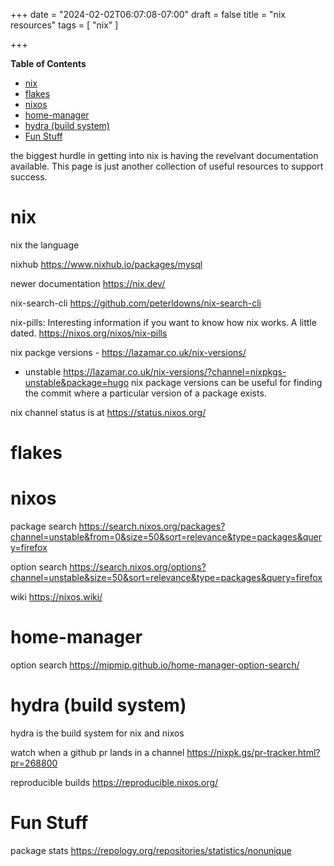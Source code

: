 +++
date = "2024-02-02T06:07:08-07:00"
draft = false
title = "nix resources"
tags = [ "nix" ]

+++

<!-- markdown-toc start - Don't edit this section. Run M-x markdown-toc-refresh-toc -->
**Table of Contents**

- [nix](#nix)
- [flakes](#flakes)
- [nixos](#nixos)
- [home-manager](#home-manager)
- [hydra (build system)](#hydra-build-system)
- [Fun Stuff](#fun-stuff)

<!-- markdown-toc end -->


the biggest hurdle in getting into nix is having the revelvant documentation available.
This page is just another collection of useful resources to support success.

# nix

nix the language

nixhub
https://www.nixhub.io/packages/mysql

newer documentation
https://nix.dev/

nix-search-cli
https://github.com/peterldowns/nix-search-cli

nix-pills: Interesting information if you want to know how nix works. A little dated.
https://nixos.org/nixos/nix-pills

nix packge versions - https://lazamar.co.uk/nix-versions/
- unstable https://lazamar.co.uk/nix-versions/?channel=nixpkgs-unstable&package=hugo
nix package versions can be useful for finding the commit where a particular version
of a package exists.

nix channel status is at https://status.nixos.org/

# flakes


# nixos


package search
https://search.nixos.org/packages?channel=unstable&from=0&size=50&sort=relevance&type=packages&query=firefox

option search
https://search.nixos.org/options?channel=unstable&size=50&sort=relevance&type=packages&query=firefox

wiki
https://nixos.wiki/



# home-manager



option search 
https://mipmip.github.io/home-manager-option-search/


# hydra (build system)
hydra is the build system for nix and nixos

watch when a github pr lands in a channel
https://nixpk.gs/pr-tracker.html?pr=268800

reproducible builds
https://reproducible.nixos.org/

# Fun Stuff

package stats
https://repology.org/repositories/statistics/nonunique

